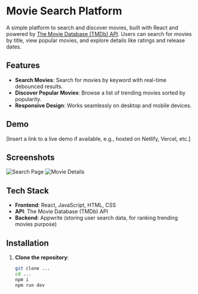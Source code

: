# Movie Search Platform

A simple platform to search and discover movies, built with React and powered by [The Movie Database (TMDb) API](https://www.themoviedb.org/documentation/api). Users can search for movies by title, view popular movies, and explore details like ratings and release dates.

## Features

- **Search Movies**: Search for movies by keyword with real-time debounced results.
- **Discover Popular Movies**: Browse a list of trending movies sorted by popularity.
- **Responsive Design**: Works seamlessly on desktop and mobile devices.

## Demo

[Insert a link to a live demo if available, e.g., hosted on Netlify, Vercel, etc.]

## Screenshots

![Search Page](path/to/screenshot1.png)
![Movie Details](path/to/screenshot2.png)

## Tech Stack

- **Frontend**: React, JavaScript, HTML, CSS
- **API**: The Movie Database (TMDb) API
- **Backend**: Appwrite (storing user search data, for ranking trending movies purpose)

## Installation

1. **Clone the repository**:
   ```bash
   git clone ...
   cd ...
   npm i
   npm run dev
   ```
